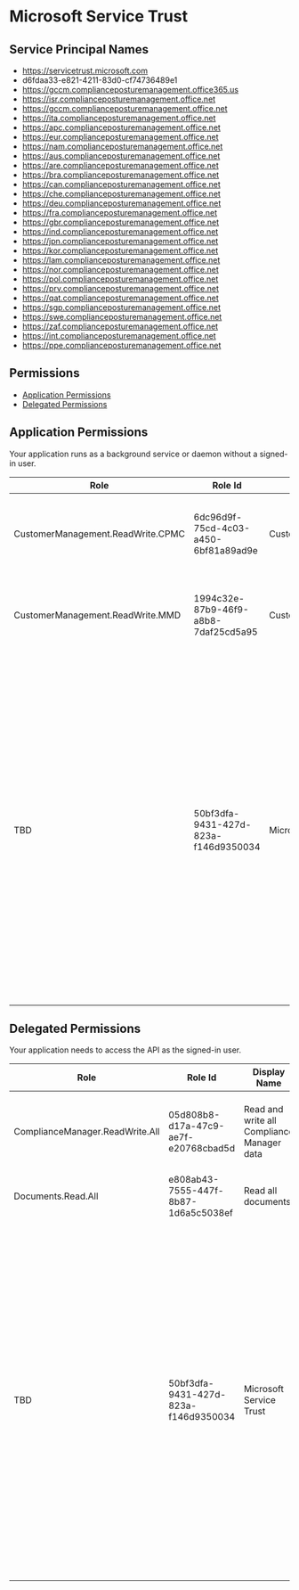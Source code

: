 # Microsoft Service Trust
## Service Principal Names
- https://servicetrust.microsoft.com
- d6fdaa33-e821-4211-83d0-cf74736489e1
- https://gccm.complianceposturemanagement.office365.us
- https://isr.complianceposturemanagement.office.net
- https://gccm.complianceposturemanagement.office.net
- https://ita.complianceposturemanagement.office.net
- https://apc.complianceposturemanagement.office.net
- https://eur.complianceposturemanagement.office.net
- https://nam.complianceposturemanagement.office.net
- https://aus.complianceposturemanagement.office.net
- https://are.complianceposturemanagement.office.net
- https://bra.complianceposturemanagement.office.net
- https://can.complianceposturemanagement.office.net
- https://che.complianceposturemanagement.office.net
- https://deu.complianceposturemanagement.office.net
- https://fra.complianceposturemanagement.office.net
- https://gbr.complianceposturemanagement.office.net
- https://ind.complianceposturemanagement.office.net
- https://jpn.complianceposturemanagement.office.net
- https://kor.complianceposturemanagement.office.net
- https://lam.complianceposturemanagement.office.net
- https://nor.complianceposturemanagement.office.net
- https://pol.complianceposturemanagement.office.net
- https://prv.complianceposturemanagement.office.net
- https://qat.complianceposturemanagement.office.net
- https://sgp.complianceposturemanagement.office.net
- https://swe.complianceposturemanagement.office.net
- https://zaf.complianceposturemanagement.office.net
- https://int.complianceposturemanagement.office.net
- https://ppe.complianceposturemanagement.office.net

 ## Permissions
- [Application Permissions](#application-permissions)
- [Delegated Permissions](#delegated-permissions)

## Application Permissions
Your application runs as a background service or daemon without a signed-in user.

| Role | Role Id | Display Name | Description |
|---|---|---|---|
| CustomerManagement.ReadWrite.CPMC | 6dc96d9f-75cd-4c03-a450-6bf81a89ad9e | CustomerManagement.ReadWrite.CPMC | Allows applications to read and write CPMC vocabularies for various tenants |
| CustomerManagement.ReadWrite.MMD | 1994c32e-87b9-46f9-a8b8-7daf25cd5a95 | CustomerManagement.ReadWrite.MMD | Allows applications to read and write MMD vocabularies for various tenants |
| TBD | 50bf3dfa-9431-427d-823a-f146d9350034 | Microsoft Service Trust | Our app will be a one stop shop for current and prospective customers who need Security, Privacy, and Compliance information around Microsoft Cloud (Azure, Dynamics CRM Online and Office 365).  It should be open any tenant who has AAD record – trial tenants as well as paid tenant across Microsoft Cloud.  |

## Delegated Permissions
Your application needs to access the API as the signed-in user. 

| Role | Role Id | Display Name | Description |
|---|---|---|---|
| ComplianceManager.ReadWrite.All | 05d808b8-d17a-47c9-ae7f-e20768cbad5d | Read and write all Compliance Manager data | Allows users to read and write Compliance Manager data. |
| Documents.Read.All | e808ab43-7555-447f-8b87-1d6a5c5038ef | Read all documents | Allows users to read documents. |
| TBD | 50bf3dfa-9431-427d-823a-f146d9350034 | Microsoft Service Trust | Our app will be a one stop shop for current and prospective customers who need Security, Privacy, and Compliance information around Microsoft Cloud (Azure, Dynamics CRM Online and Office 365).  It should be open any tenant who has AAD record – trial tenants as well as paid tenant across Microsoft Cloud.  |

